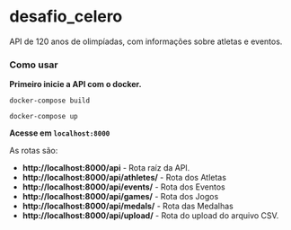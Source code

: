 # desafio_celero
API de 120 anos de olimpíadas, com informações sobre atletas e eventos.

### Como usar

**Primeiro inicie a API com o docker.**

`docker-compose build`

`docker-compose up`

**Acesse em `localhost:8000`**

As rotas são:

* **http://localhost:8000/api** - Rota raíz da API.
* **http://localhost:8000/api/athletes/** - Rota dos Atletas
* **http://localhost:8000/api/events/** - Rota dos Eventos
* **http://localhost:8000/api/games/** - Rota dos Jogos
* **http://localhost:8000/api/medals/** - Rota das Medalhas
* **http://localhost:8000/api/upload/** - Rota do upload do arquivo CSV.
